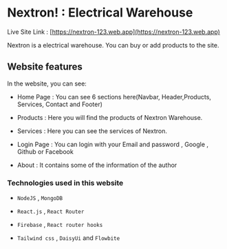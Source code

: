 # Nextron! : Electrical Warehouse

Live Site Link : [https://nextron-123.web.app](https://nextron-123.web.app)

Nextron is a electrical warehouse. You can buy or add products to the site.

## Website features

In the website, you can see:

- Home Page : You can see 6 sections here(Navbar, Header,Products, Services, Contact and Footer)

- Products : Here you will find the products of Nextron Warehouse.

- Services : Here you can see the services of Nextron.

- Login Page : You can login with your Email and password , Google , Github or Facebook

- About : It contains some of the information of the author

### Technologies used in this website

- `NodeJS` , `MongoDB`

- `React.js` , `React Router`

- `Firebase` , `React router hooks`

- `Tailwind css` , `DaisyUi` and `Flowbite`
